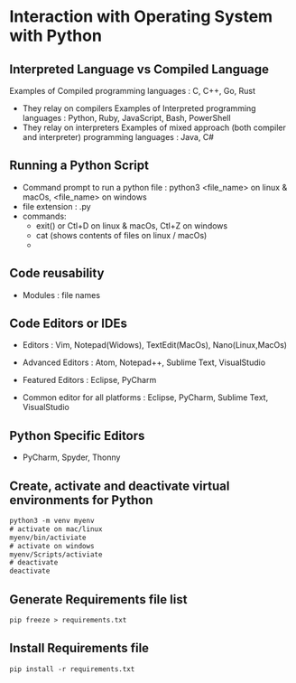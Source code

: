 # Interaction with Operating System with Python

## Interpreted Language vs Compiled Language
Examples of Compiled programming languages : C, C++, Go, Rust
- They relay on compilers
Examples of Interpreted programming languages : Python, Ruby, JavaScript, Bash, PowerShell
- They relay on interpreters 
Examples of mixed approach (both compiler and interpreter) programming languages : Java, C#

## Running a Python Script
- Command prompt to run a python file : python3 <file_name> on linux & macOs, <file_name> on windows
- file extension : .py
- commands:
  - exit() or Ctl+D on linux & macOs, Ctl+Z on windows  
  - cat (shows contents of files on linux / macOs)
  - 

## Code reusability
- Modules : file names

## Code Editors or IDEs
- Editors : Vim, Notepad(Widows), TextEdit(MacOs), Nano(Linux,MacOs)
- Advanced Editors : Atom, Notepad++, Sublime Text, VisualStudio
- Featured Editors : Eclipse, PyCharm

- Common editor for all platforms : Eclipse, PyCharm, Sublime Text, VisualStudio

## Python Specific Editors
- PyCharm, Spyder, Thonny

## Create, activate and deactivate virtual environments for Python
```txt
python3 -m venv myenv
# activate on mac/linux
myenv/bin/activiate 
# activate on windows
myenv/Scripts/activiate
# deactivate
deactivate
```

## Generate Requirements file list
```txt
pip freeze > requirements.txt
```
## Install Requirements file
```txt
pip install -r requirements.txt
```